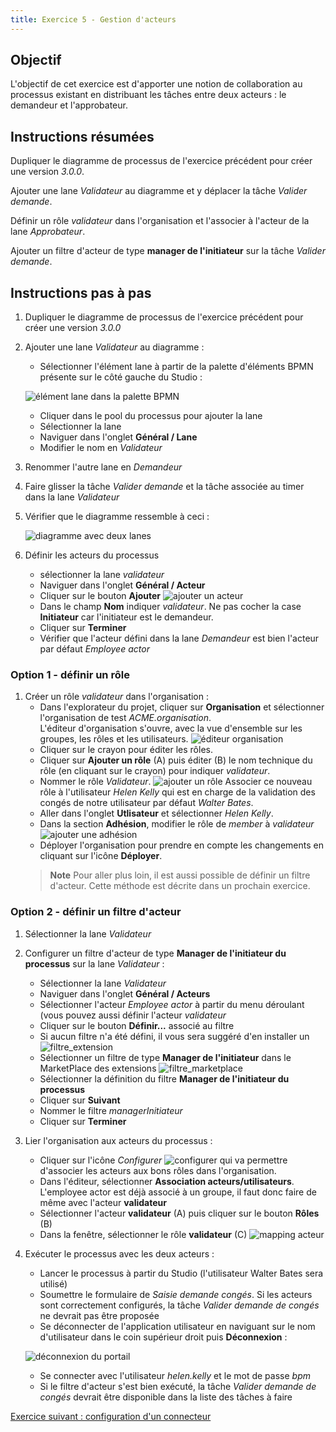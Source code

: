 ```yaml
---
title: Exercice 5 - Gestion d'acteurs
---
```


## Objectif

L'objectif de cet exercice est d'apporter une notion de collaboration au processus existant en distribuant les tâches entre deux acteurs : le demandeur et l'approbateur.

## Instructions résumées

Dupliquer le diagramme de processus de l'exercice précédent pour créer une version *3.0.0*.

Ajouter une lane *Validateur* au diagramme et y déplacer la tâche *Valider demande*.

Définir un rôle *validateur* dans l'organisation et l'associer à l'acteur de la lane *Approbateur*.

Ajouter un filtre d'acteur de type **manager de l'initiateur** sur la tâche *Valider demande*.

## Instructions pas à pas

1. Dupliquer le diagramme de processus de l'exercice précédent pour créer une version *3.0.0*

1. Ajouter une lane *Validateur* au diagramme :
   - Sélectionner l'élément lane à partir de la palette d'éléments BPMN présente sur le côté gauche du Studio :
   
   ![élément lane dans la palette BPMN](images/ex04/ex4_01.png)
   
   - Cliquer dans le pool du processus pour ajouter la lane
   - Sélectionner la lane
   - Naviguer dans l'onglet **Général / Lane**
   - Modifier le nom en *Validateur*

1. Renommer l'autre lane en *Demandeur*

1. Faire glisser la tâche *Valider demande* et la tâche associée au timer dans la lane *Validateur*

1. Vérifier que le diagramme ressemble à ceci :

   ![diagramme avec deux lanes](images/ex04/ex4_02.png)
   
1. Définir les acteurs du processus
   - sélectionner la lane *validateur*
   - Naviguer dans l'onglet **Général / Acteur**
   - Cliquer sur le bouton **Ajouter**
   ![ajouter un acteur](images/ex04/ex4_05.png)
   - Dans le champ **Nom** indiquer *validateur*. Ne pas cocher la case **Initiateur** car l'initiateur est le demandeur.
   - Cliquer sur **Terminer**
   - Vérifier que l'acteur défini dans la lane *Demandeur* est bien l'acteur par défaut *Employee actor*

### Option 1 - définir un rôle
1. Créer un rôle *validateur* dans l'organisation :
   - Dans l'explorateur du projet, cliquer sur **Organisation** et sélectionner l'organisation de test *ACME.organisation*.   
     L'éditeur d'organisation s'ouvre, avec la vue d'ensemble sur les groupes, les rôles et les utilisateurs.
     ![éditeur organisation](images/ex04/ex4_03.png)
   - Cliquer sur le crayon pour éditer les rôles. 
   - Cliquer sur **Ajouter un rôle** (A) puis éditer (B) le nom technique du rôle (en cliquant sur le crayon) pour indiquer *validateur*.
   - Nommer le rôle *Validateur*.
   ![ajouter un rôle](images/ex04/ex4_04.png)
     Associer ce nouveau rôle à l'utilisateur *Helen Kelly* qui est en charge de la validation des congés de notre utilisateur par défaut *Walter Bates*.
   - Aller dans l'onglet **Utlisateur** et sélectionner *Helen Kelly*.
   - Dans la section **Adhésion**, modifier le rôle de *member* à *validateur*
     ![ajouter une adhésion](images/ex04/ex4_09.png)
   - Déployer l'organisation pour prendre en compte les changements en cliquant sur l'icône **Déployer**.  
   >**Note** Pour aller plus loin, il est aussi possible de définir un filtre d'acteur. Cette méthode est décrite dans un prochain exercice.

### Option 2 - définir un filtre d'acteur
1. Sélectionner la lane *Validateur*

2. Configurer un filtre d'acteur de type **Manager de l'initiateur du processus** sur la lane *Validateur* :
   - Sélectionner la lane *Validateur*
   - Naviguer dans l'onglet **Général / Acteurs**
   - Sélectionner l'acteur *Employee actor* à partir du menu déroulant (vous pouvez aussi définir l'acteur *validateur*
   - Cliquer sur le bouton **Définir...** associé au filtre
   - Si aucun filtre n'a été défini, il vous sera suggéré d'en installer un
   ![filtre_extension](images/ex04/ex4_10.png)
   - Sélectionner un filtre de type **Manager de l'initiateur** dans le MarketPlace des extensions
    ![filtre_marketplace](images/ex04/ex4_11.png)
   - Sélectionner la définition du filtre **Manager de l'initiateur du processus** 
   - Cliquer sur **Suivant**
   - Nommer le filtre *managerInitiateur*
   - Cliquer sur **Terminer**

4. Lier l'organisation aux acteurs du processus :
   - Cliquer sur l'icône *Configurer* ![configurer](images/ex04/ex4_06.png) qui va permettre d'associer les acteurs aux bons rôles dans l'organisation.
   - Dans l'éditeur, sélectionner **Association acteurs/utilisateurs**. L'employee actor est déjà associé à un groupe, il faut donc faire de même avec l'acteur **validateur**
   - Sélectionner l'acteur **validateur** (A) puis cliquer sur le bouton **Rôles** (B)
   - Dans la fenêtre, sélectionner le rôle **validateur** (C)
    ![mapping acteur](images/ex04/ex4_07.png)

5. Exécuter le processus avec les deux acteurs :
   - Lancer le processus à partir du Studio (l'utilisateur Walter Bates sera utilisé)
   - Soumettre le formulaire de *Saisie demande congés*. Si les acteurs sont correctement configurés, la tâche *Valider demande de congés* ne devrait pas être proposée
   - Se déconnecter de l'application utilisateur en naviguant sur le nom d'utilisateur dans le coin supérieur droit puis **Déconnexion** :

   ![déconnexion du portail](images/ex04/ex4_08.png)
   
   - Se connecter avec l'utilisateur *helen.kelly* et le mot de passe *bpm*
   - Si le filtre d'acteur s'est bien exécuté, la tâche *Valider demande de congés* devrait être disponible dans la liste des tâches à faire

[Exercice suivant : configuration d'un connecteur](06-connectors.md)
